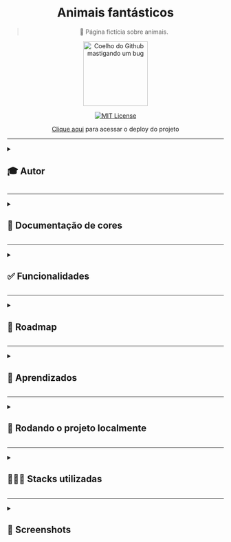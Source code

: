 <div align="center">
  
# Animais fantásticos
  
> 🦁 Página fictícia sobre animais.
  
  <img src="https://user-images.githubusercontent.com/70871620/193637502-7796eb9f-c1d7-41c6-83ef-793d15bfeb76.gif" height="150px" title="Coelho do Github mastigando um bug"/>

<br>
  
[![MIT License](https://img.shields.io/badge/License-MIT-green.svg)](https://choosealicense.com/licenses/mit/)
 
[Clique aqui](https://animais-fantasticos-sigma.vercel.app/) para acessar o deploy do projeto
  
</div>

---

<details>
<summary><h2>🎓 Autor</h2></summary>

<div align="left">
  
[Matheus Queiroz](https://github.com/matheusqueirozds) |  
:-------------------------:|
 <a href="https://github.com/matheusqueirozds"><img src="https://avatars.githubusercontent.com/u/70871620?v=4" width="100px;" alt="Foto do Matheus Queiroz no GitHub"/></a> |
  
</div>
</details>

---

<details>
<summary><h2>🎨 Documentação de cores</h2></summary>
<div>

| Cor | Hexadecimal |
| :---: | :---: |
| cor 1 | #ffbb55 | 
| cor 2 | #faf6ed |
| cor 3 | #ef6757 |
| cor 4 | #222222 |

</div>  
</details>

---

<details>
<summary><h2>✅ Funcionalidades</h2></summary>

Seguem as principais features acrescentadas nesse projeto:

-  [x] O site está responsivo
-  [x] As informações estão organizadas por seções
-  [x] O código está indentado e de fácil entendimento para futuras manutenções
-  [x] Foram utilizadas tags específicas do HTML5, explorando diversas possibilidades de formatação do site
-  [x] Existem contéudos dinâmicos no site, como galeria de imagens, feitos com JavaScript

</details>  
  
 --- 
 
<details>
<summary><h2>🚫 Roadmap</h2></summary>

Para concluir o projeto ainda pretendo:

-  [ ] Refatorar todo o código, baseado no clean code
-  [ ] Adicionar uma página de login no site
-  [ ] Atualizar a UX/UI do site, levando em consideração a experiência do usuário
-  [ ] Melhorar o SEO do site

</details>  
  
 --- 
 
<details>
<summary><h2>🎯 Aprendizados</h2></summary>

Esse foi meu primeiro projeto com JavaScript, no qual aprendi manipulação do DOM e lógica de programação.

</details>    
  
 ---

<details>
<summary><h2>🔄 Rodando o projeto localmente</h2></summary>  
  
Clone o projeto via HTTPS

```bash
  git clone https://github.com/matheusqueirozds/animais-fantasticos.git
```

Entre no diretório do projeto

```bash
  cd animais-fantasticos
```

Inicie o servidor pelo Go Live, disponível após a intalação da extensão Live Server ([clique aqui](https://marketplace.visualstudio.com/items?itemName=ritwickdey.LiveServer) para baixar a extensão)

![image](https://user-images.githubusercontent.com/70871620/193433021-eda88178-eec1-4580-a768-0408298cb70e.png)

</details>  

 --- 
 
<details>
<summary><h2>🤹🏾‍♂️ Stacks utilizadas</h2></summary>
  
- UX/UI Design
- HTML e CSS
- JavaScript
  
</details>   

 --- 
 
<details>
<summary><h2>🔳 Screenshots</h2></summary>

<div align="center">

Home
--- 
<img src="https://user-images.githubusercontent.com/70871620/194167437-e3abd256-41cb-485a-8f68-fb702f74b016.png" max-width="1220px" title="Galeria de fotos"/> 

</div>
</details>
